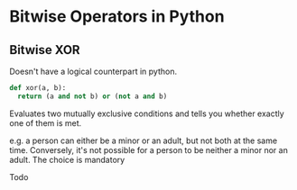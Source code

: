 # Bitwise Operators in Python

## Bitwise XOR

Doesn't have a logical counterpart in python.


```python
def xor(a, b):
  return (a and not b) or (not a and b)

```

Evaluates two mutually exclusive conditions and tells you whether exactly one of them is met.


e.g. a person can either be a minor or an adult, but not both at the same time. Conversely, it's not possible for a person to be neither a minor nor an adult. The choice is mandatory


Todo
